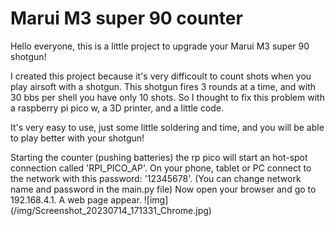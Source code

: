 # Marui M3 super 90 counter

Hello everyone, this is a little project to upgrade your Marui M3 super 90 shotgun!

I created this project because it's very difficoult to count shots when you play airsoft with a shotgun.
This shotgun fires 3 rounds at a time, and with 30 bbs per shell you have only 10 shots.
So I thought to fix this problem with a raspberry pi pico w, a 3D printer, and a little code.

It's very easy to use, just some little soldering and time, and you will be able to play better with your shotgun!

Starting the counter (pushing batteries) the rp pico will start an hot-spot connection called 'RPI_PICO_AP'.
On your phone, tablet or PC connect to the network with this password: '12345678'. (You can change network name and password in the main.py file)
Now open your browser and go to 192.168.4.1. A web page appear.
![img] (/img/Screenshot_20230714_171331_Chrome.jpg)
